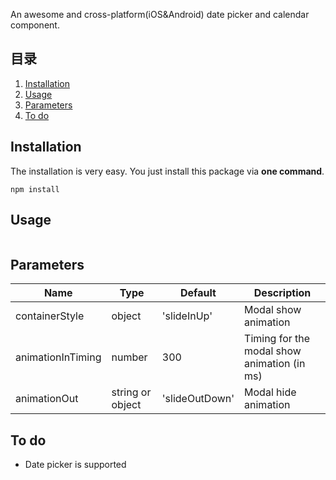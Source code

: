 
An awesome and cross-platform(iOS&Android) date picker and calendar component.

## 目录
1. [Installation](#Installation)
2. [Usage](#Usage)
3. [Parameters](#Parameters)
4. [To do](#To_do)

## <span id="Installation">Installation</span>

The installation is very easy. You just install this package via **one command**. 

```
npm install 
```


## <span id="Usage">Usage</span>

```

```

## <span id="Parameters">Parameters</span>


| Name                           | Type             | Default                        | Description    |                                                                                                                           
| ------------------------------ | ---------------- | ------------------------------ | -------------- |
| containerStyle                 | object | 'slideInUp'                    | Modal show animation                                                                                                                       
| animationInTiming              | number           | 300                            | Timing for the modal show animation (in ms)                                                                                                
| animationOut                   | string or object | 'slideOutDown'                 | Modal hide animation                                                                                                                                                                                                                               

## <span id="To_do">To do</span>

- Date picker is supported

   



